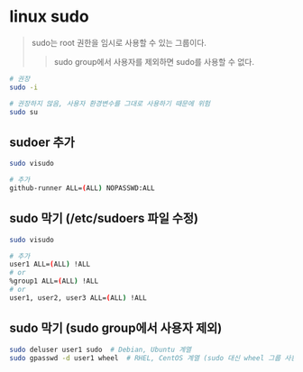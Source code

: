 # linux sudo

> sudo는 root 권한을 임시로 사용할 수 있는 그룹이다.
>
> > sudo group에서 사용자를 제외하면 sudo를 사용할 수 없다.

```sh
# 권장
sudo -i

# 권장하지 않음, 사용자 환경변수를 그대로 사용하기 때문에 위험
sudo su
```

## sudoer 추가

```sh
sudo visudo

# 추가
github-runner ALL=(ALL) NOPASSWD:ALL
```

## sudo 막기 (/etc/sudoers 파일 수정)

```sh
sudo visudo

# 추가
user1 ALL=(ALL) !ALL
# or
%group1 ALL=(ALL) !ALL
# or
user1, user2, user3 ALL=(ALL) !ALL
```

## sudo 막기 (sudo group에서 사용자 제외)

```sh
sudo deluser user1 sudo  # Debian, Ubuntu 계열
sudo gpasswd -d user1 wheel  # RHEL, CentOS 계열 (sudo 대신 wheel 그룹 사용)
```
